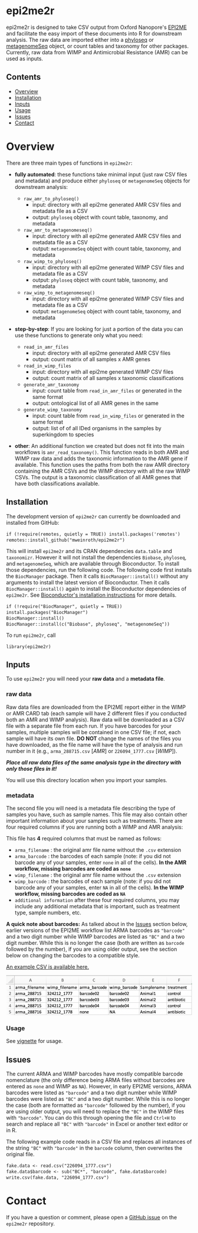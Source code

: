 # epi2me2r

epi2me2r is designed to take CSV output from Oxford Nanopore's [EPI2ME](https://epi2me.nanoporetech.com/) 
and facilitate the easy import of these documents into R for downstream analysis. 
The raw data are imported either into a [phyloseq](https://bioconductor.org/packages/release/bioc/html/phyloseq.html) 
or [metagenomeSeq](https://www.bioconductor.org/packages/release/bioc/html/metagenomeSeq.html) object,
or count tables and taxonomy for other packages. 
Currently, raw data from WIMP and Antimicrobial Resistance (AMR) can be used as inputs. 

## Contents
- [Overview](#Overview)
- [Installation](#Installation)
- [Inputs](#Inputs)
- [Usage](#usage)
- [Issues](#Issues)
- [Contact](#Contact)

# Overview

There are three main types of functions in `epi2me2r`:

- **fully automated**: these functions take minimal input (just raw CSV files and metadata) and produce either `phyloseq` or `metagenomeSeq` objects for downstream analysis:
    - `raw_amr_to_phyloseq()`
        -  input: directory with all epi2me generated AMR CSV files and metadata file as a CSV
        -  output: `phyloseq` object with count table, taxonomy, and metadata
    - `raw_amr_to_metagenomeseq()`
        -  input: directory with all epi2me generated AMR CSV files and metadata file as a CSV
        -  output: `metagenomeSeq` object with count table, taxonomy, and metadata
    - `raw_wimp_to_phyloseq()`
        -  input: directory with all epi2me generated WIMP CSV files and metadata file as a CSV
        -  output: `phyloseq` object with count table, taxonomy, and metadata
    - `raw_wimp_to_metagenomeseq()`
        -  input: directory with all epi2me generated WIMP CSV files and metadata file as a CSV
        -  output: `metagenomeSeq` object with count table, taxonomy, and metadata
        
- **step-by-step**: If you are looking for just a portion of the data you can use these functions to generate only what you need:
    - `read_in_amr_files`
        -  input: directory with all epi2me generated AMR CSV files
        -  output: count matrix of all samples x AMR genes 
    - `read_in_wimp_files`
        - input: directory with all epi2me generated WIMP CSV files
        - output: count matrix of all samples x taxonomic classifications 
    - `generate_amr_taxonomy`
        - input: count table from `read_in_amr_files` or generated in the same format
        - output: ontological list of all AMR genes in the same
    - `generate_wimp_taxonomy`
        - input: count table from `read_in_wimp_files` or generated in the same format
        - output: list of of all IDed organisms in the samples by superkingdom to species

- **other**: An additional function we created but does not fit into the main workflows is `amr_read_taxonomy()`. This function reads in both AMR and WIMP raw data and adds the taxonomic information to the AMR gene if available. This function uses the paths from both the raw AMR directory containing the AMR CSVs and the WIMP directory with all the raw WIMP CSVs. The output is a taxonomic classification of all AMR genes that have both classifications available. 

## Installation

The development version of `epi2me2r` can currently be downloaded and installed from GitHub:

```
if (!require(remotes, quietly = TRUE)) install.packages('remotes')
remotes::install_github("mweinroth/epi2me2r") 
```

This will install `epi2me2r` and its CRAN dependencies `data.table` and `taxonomizr`. However it will not install the dependencies `Biobase`, `phyloseq`, and `metagenomeSeq`, which are available through Bioconductor. To install those dependencies, run the following code. The following code first installs the `BiocManager` package. Then it calls `BiocManager::install()` without any arguments to install the latest version of Bioconductor. Then it calls `BiocManager::install()` again to install the Bioconductor dependencies of `epi2me2r`. See [Bioconductor's installation instructions](https://www.bioconductor.org/install/) for more details.

```
if (!require("BiocManager", quietly = TRUE)) install.packages("BiocManager")
BiocManager::install()
BiocManager::install(c("Biobase", phyloseq", "metagenomeSeq"))
```

To run `epi2me2r`, call

```
library(epi2me2r)
```

## Inputs

To use `epi2me2r` you will need your **raw data** and a **metadata file**. 

### raw data 

Raw data files are downloaded from the EPI2ME report either in the WIMP or AMR CARD tab 
(each sample will have 2 different files if you conducted both an AMR and WIMP analysis). 
Raw data will be downloaded as a CSV file with a separate file from each run. 
If you have barcodes for your samples, multiple samples will be contained in one CSV file; 
if not, each sample will have its own file. 
**DO NOT** change the names of the files you have downloaded, 
as the file name will have the type of analysis and run number in it 
(e.g., `arma_288715.csv` [_AMR_] or `226094_1777.csv` [_WIMP_]). 

**_Place all raw data files of the same analysis type in the directory with only those files in it!_**

You will use this directory location when you import your samples. 

### metadata

The second file you will need is a metadata file describing the type of samples you have, such as sample names. 
This file may also contain other important information about your samples such as treatments.
There are four required columns if you are running both a WIMP and AMR analysis:

This file has **4** required columns that must be named as follows:

- `arma_filename` : the original amr file name without the `.csv` extension
- `arma_barcode` : the barcodes of each sample (note: if you did not barcode any of your samples, enter `none` in all of the cells). **In the AMR workflow, missing barcodes are coded as `none`**
- `wimp_filename` : the original amr file name without the `.csv` extension
- `wimp_barcode` : the barcodes of each sample (note: if you did not barcode any of your samples, enter `NA` in all of the cells). **In the WIMP workflow, missing barcodes are coded as `NA`**
- `additional information` after these four required columns, you may include any additional metadata that is important, such as treatment type, sample numbers, etc.

**A quick note about barcodes:** As talked about in the [Issues](#Issues) section below, earlier versions of the EPI2ME workflow list ARMA barcodes as `"barcode"` and a two digit number while WIMP barcodes are listed as `"BC"` and a two digit number. While this is no longer the case (both are written as `barcode` followed by the number), if you are using older output, see the section below on changing the barcodes to a compatible style. 

[An example CSV is available here.](https://github.com/mweinroth/epi2me2r/blob/master/inst/extdata/example_metadata.csv)

![First few rows of example CSV](https://github.com/mweinroth/epi2me2r/blob/master/inst/metadata-example.jpg)


### Usage

See [vignette](https://mweinroth.github.io/epi2me2r/articles/epi2me2r-vignette.html) for usage. 

## Issues

The current ARMA and WIMP barcodes have mostly compatible barcode nomenclature (the only difference being ARMA files without barcodes are entered as `none` and WIMP as `NA`). However, in early EPI2ME versions, ARMA barcodes were listed as `"barcode"` and a two digit number while WIMP barcodes were listed as `"BC"` and a two digit number. While this is no longer the case (both are formatted as `"barcode"` followed by the number), if you are using older output, you will need to replace the `"BC"` in the WIMP files with `"barcode"`. You can do this through opening the file and `Ctrl+H` to search and replace all `"BC"` with `"barcode"` in Excel or another text editor or in R.

The following example code reads in a CSV file and replaces all instances of the string `"BC"` with `"barcode"` in the `barcode` column, then overwrites the original file.

```
fake.data <- read.csv("226094_1777.csv") 
fake.data$barcode <- sub("BC*", "barcode", fake.data$barcode) 
write.csv(fake.data, "226094_1777.csv") 
```

# Contact

If you have a question or comment, please open a [GitHub issue](https://github.com/mweinroth/epi2me2r/issues) on the `epi2me2r` repository.
